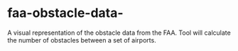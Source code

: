 # faa-obstacle-data-
A visual representation of the obstacle data from the FAA.  Tool will calculate the number of obstacles between a set of airports.
